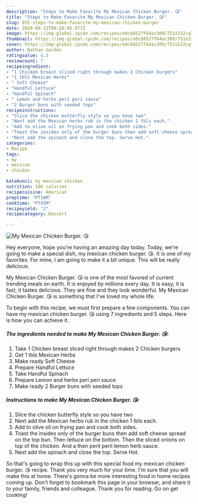 ```yaml
---
description: "Steps to Make Favorite My Mexican Chicken Burger. 😘"
title: "Steps to Make Favorite My Mexican Chicken Burger. 😘"
slug: 955-steps-to-make-favorite-my-mexican-chicken-burger
date: 2020-09-12T09:28:05.977Z
image: https://img-global.cpcdn.com/recipes/e0c66527f64ac309/751x532cq70/my-mexican-chicken-burger-😘-recipe-main-photo.jpg
thumbnail: https://img-global.cpcdn.com/recipes/e0c66527f64ac309/751x532cq70/my-mexican-chicken-burger-😘-recipe-main-photo.jpg
cover: https://img-global.cpcdn.com/recipes/e0c66527f64ac309/751x532cq70/my-mexican-chicken-burger-😘-recipe-main-photo.jpg
author: Nathan Gordon
ratingvalue: 4.3
reviewcount: 7
recipeingredient:
- "1 Chicken breast sliced right through makes 2 Chicken burgers"
- "1 tbls Mexican Herbs"
- " Soft Cheese"
- "Handful Lettuce"
- "Handful Spinach"
- " Lemon and herbs peri peri sauce"
- "2 Burger buns with seeded tops"
recipeinstructions:
- "Slice the chicken butterfly style so you have two"
- "Next add the Mexican herbs rub in the chicken 1 tbls each."
- "Add to olive oil on frying pan and cook both sides."
- "Toast the insides only of the burger buns then add soft cheese spread on the top bun. Then lettuce on the bottom. Then the sliced onions on top of the chicken. And a then peril peril lemon herb sauce."
- "Next add the spinach and close the top. Serve Hot."
categories:
- Recipe
tags:
- my
- mexican
- chicken

katakunci: my mexican chicken 
nutrition: 106 calories
recipecuisine: American
preptime: "PT10M"
cooktime: "PT45M"
recipeyield: "2"
recipecategory: Dessert

---
```



![My Mexican Chicken Burger. 😘](https://img-global.cpcdn.com/recipes/e0c66527f64ac309/751x532cq70/my-mexican-chicken-burger-😘-recipe-main-photo.jpg)

Hey everyone, hope you're having an amazing day today. Today, we're going to make a special dish, my mexican chicken burger. 😘. It is one of my favorites. For mine, I am going to make it a bit unique. This will be really delicious.

My Mexican Chicken Burger. 😘 is one of the most favored of current trending meals on earth. It is enjoyed by millions every day. It is easy, it is fast, it tastes delicious. They are fine and they look wonderful. My Mexican Chicken Burger. 😘 is something that I've loved my whole life.




To begin with this recipe, we must first prepare a few components. You can have my mexican chicken burger. 😘 using 7 ingredients and 5 steps. Here is how you can achieve it.

<!--inarticleads1-->

##### The ingredients needed to make My Mexican Chicken Burger. 😘:

1. Take 1 Chicken breast sliced right through makes 2 Chicken burgers
1. Get 1 tbls Mexican Herbs
1. Make ready  Soft Cheese
1. Prepare Handful Lettuce
1. Take Handful Spinach
1. Prepare  Lemon and herbs peri peri sauce
1. Make ready 2 Burger buns with seeded tops




<!--inarticleads2-->

##### Instructions to make My Mexican Chicken Burger. 😘:

1. Slice the chicken butterfly style so you have two
1. Next add the Mexican herbs rub in the chicken 1 tbls each.
1. Add to olive oil on frying pan and cook both sides.
1. Toast the insides only of the burger buns then add soft cheese spread on the top bun. Then lettuce on the bottom. Then the sliced onions on top of the chicken. And a then peril peril lemon herb sauce.
1. Next add the spinach and close the top. Serve Hot.




So that's going to wrap this up with this special food my mexican chicken burger. 😘 recipe. Thank you very much for your time. I'm sure that you will make this at home. There's gonna be more interesting food in home recipes coming up. Don't forget to bookmark this page in your browser, and share it to your family, friends and colleague. Thank you for reading. Go on get cooking!
